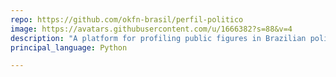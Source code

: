 ```yaml
---
repo: https://github.com/okfn-brasil/perfil-politico
image: https://avatars.githubusercontent.com/u/1666382?s=88&v=4
description: "A platform for profiling public figures in Brazilian politics"
principal_language: Python

---
```

